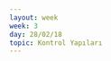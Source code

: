 ```yaml
---
layout: week
week: 3
day: 28/02/18
topic: Kontrol Yapıları
---
```

<!---
[slaytlar](../files/bbs515-oop/lecture3/NYP-Ders3.pdf)  
[kodlar](../files/bbs515-oop/lecture3/Ders3Kodlar.zip)  
[çalışma soruları](../files/bbs515-oop/lecture3/alistirmalar1.pdf)
-->
